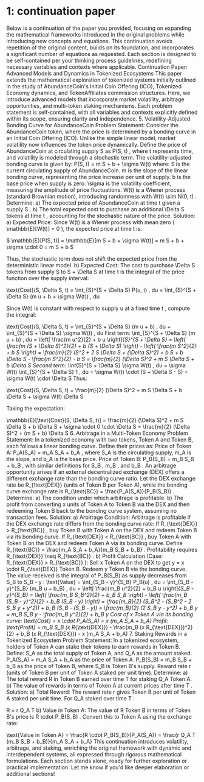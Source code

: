 # 1: continuation paper

Below is a continuation of the paper you provided, focusing on expanding the mathematical frameworks introduced in the original problems while introducing new concepts and equations. This continuation avoids repetition of the original content, builds on its foundation, and incorporates a significant number of equations as requested. Each section is designed to be self-contained per your thinking process guidelines, redefining necessary variables and contexts where applicable.
Continuation Paper: Advanced Models and Dynamics in Tokenized Ecosystems
This paper extends the mathematical exploration of tokenized systems initially outlined in the study of AbundanceCoin's Initial Coin Offering (ICO), Tokenized Economy dynamics, and TokenAffiliates commission structures. Here, we introduce advanced models that incorporate market volatility, arbitrage opportunities, and multi-token staking mechanisms. Each problem statement is self-contained, with all variables and contexts explicitly defined within its scope, ensuring clarity and independence.
5. Volatility-Adjusted Bonding Curve for AbundanceCoin
Problem Statement:
Consider the AbundanceCoin token, where the price is determined by a bonding curve in an Initial Coin Offering (ICO). Unlike the simple linear model, market volatility now influences the token price dynamically. Define the price of AbundanceCoin at circulating supply 
S
 as 
P(S, t)
, where 
t
 represents time, and volatility is modeled through a stochastic term. The volatility-adjusted bonding curve is given by:
P(S, t) = m S + b + \sigma W(t)
where:
S
 is the current circulating supply of AbundanceCoin.
m
 is the slope of the linear bonding curve, representing the price increase per unit of supply.
b
 is the base price when supply is zero.
\sigma
 is the volatility coefficient, measuring the amplitude of price fluctuations.
W(t)
 is a Wiener process (standard Brownian motion), introducing randomness with 
W(t) \sim N(0, t)
.
Determine:
a) The expected price of AbundanceCoin at time 
t
 given a supply 
S
.
b) The total expected cost to purchase an additional 
\Delta S
 tokens at time 
t
, accounting for the stochastic nature of the price.
Solution:
a) Expected Price:
 Since 
W(t)
 is a Wiener process with mean zero (
\mathbb{E}[W(t)] = 0
), the expected price at time 
t
 is:
 
$ \mathbb{E}[P(S, t)] = \mathbb{E}[m S + b + \sigma W(t)] = m S + b + \sigma \cdot 0 = m S + b $
 
 Thus, the stochastic term does not shift the expected price from the deterministic linear model.
b) Expected Cost:
 The cost to purchase 
\Delta S
 tokens from supply 
S
 to 
S + \Delta S
 at time 
t
 is the integral of the price function over the supply interval:
 
\text{Cost}(S, \Delta S, t) = \int_{S}^{S + \Delta S} P(u, t) \, du = \int_{S}^{S + \Delta S} (m u + b + \sigma W(t)) \, du
 
 Since 
W(t)
 is constant with respect to supply 
u
 at a fixed time 
t
, compute the integral:
 
\text{Cost}(S, \Delta S, t) = \int_{S}^{S + \Delta S} (m u + b) \, du + \int_{S}^{S + \Delta S} \sigma W(t) \, du
First term:
\int_{S}^{S + \Delta S} (m u + b) \, du = \left[ \frac{m u^2}{2} + b u \right]_{S}^{S + \Delta S} = \left( \frac{m (S + \Delta S)^2}{2} + b (S + \Delta S) \right) - \left( \frac{m S^2}{2} + b S \right)
= \frac{m}{2} (S^2 + 2 S \Delta S + (\Delta S)^2) + b S + b \Delta S - \frac{m S^2}{2} - b S = \frac{m}{2} (\Delta S)^2 + m S \Delta S + b \Delta S
Second term:
\int_{S}^{S + \Delta S} \sigma W(t) \, du = \sigma W(t) \int_{S}^{S + \Delta S} 1 \, du = \sigma W(t) \cdot (S + \Delta S - S) = \sigma W(t) \cdot \Delta S
 Thus:
 
\text{Cost}(S, \Delta S, t) = \frac{m}{2} (\Delta S)^2 + m S \Delta S + b \Delta S + \sigma W(t) \Delta S
 
 Taking the expectation:
 
\mathbb{E}[\text{Cost}(S, \Delta S, t)] = \frac{m}{2} (\Delta S)^2 + m S \Delta S + b \Delta S + \sigma \cdot 0 \cdot \Delta S = \frac{m}{2} (\Delta S)^2 + (m S + b) \Delta S
6. Arbitrage in a Multi-Token Economy
Problem Statement:
In a tokenized economy with two tokens, Token A and Token B, each follows a linear bonding curve. Define their prices as:
Price of Token A: 
P_A(S_A) = m_A S_A + b_A
, where 
S_A
 is the circulating supply, 
m_A
 is the slope, and 
b_A
 is the base price.
Price of Token B: 
P_B(S_B) = m_B S_B + b_B
, with similar definitions for 
S_B
, 
m_B
, and 
b_B
.
An arbitrage opportunity arises if an external decentralized exchange (DEX) offers a different exchange rate than the bonding curve ratio. Let the DEX exchange rate be 
R_{\text{DEX}}
 (units of Token B per Token A), while the bonding curve exchange rate is 
R_{\text{BC}} = \frac{P_A(S_A)}{P_B(S_B)}
.
Determine:
a) The condition under which arbitrage is profitable.
b) The profit from converting 
x
 units of Token A to Token B via the DEX and then redeeming Token B back to the bonding curve system, assuming no transaction fees.
Solution:
a) Arbitrage Condition:
 Arbitrage is profitable if the DEX exchange rate differs from the bonding curve rate:
If 
R_{\text{DEX}} > R_{\text{BC}}
, buy Token B with Token A on the DEX and redeem Token B via its bonding curve.
If 
R_{\text{DEX}} < R_{\text{BC}}
, buy Token A with Token B on the DEX and redeem Token A via its bonding curve.
 Define 
R_{\text{BC}} = \frac{m_A S_A + b_A}{m_B S_B + b_B}
. Profitability requires 
R_{\text{DEX}} \neq R_{\text{BC}}
.
b) Profit Calculation (Case: 
R_{\text{DEX}} > R_{\text{BC}}
):
Sell 
x
 Token A on the DEX to get 
y = x \cdot R_{\text{DEX}}
 Token B.
Redeem 
y
 Token B via the bonding curve. The value received is the integral of 
P_B(S_B)
 as supply decreases from 
S_B
 to 
S_B - y
:
\text{Value} = \int_{S_B - y}^{S_B} P_B(u) \, du = \int_{S_B - y}^{S_B} (m_B u + b_B) \, du
= \left[ \frac{m_B u^2}{2} + b_B u \right]_{S_B - y}^{S_B} = \left( \frac{m_B S_B^2}{2} + b_B S_B \right) - \left( \frac{m_B (S_B - y)^2}{2} + b_B (S_B - y) \right)
= \frac{m_B}{2} (S_B^2 - (S_B^2 - 2 S_B y + y^2)) + b_B (S_B - (S_B - y))
= \frac{m_B}{2} (2 S_B y - y^2) + b_B y = m_B S_B y - \frac{m_B y^2}{2} + b_B y
Cost of 
x
 Token A via its bonding curve:
\text{Cost} = x \cdot P_A(S_A) = x (m_A S_A + b_A)
Profit:
\text{Profit} = m_B S_B (x R_{\text{DEX}}) - \frac{m_B (x R_{\text{DEX}})^2}{2} + b_B (x R_{\text{DEX}}) - x (m_A S_A + b_A)
7. Staking Rewards in a Tokenized Ecosystem
Problem Statement:
In a tokenized ecosystem, holders of Token A can stake their tokens to earn rewards in Token B. Define:
S_A
 as the total supply of Token A, and 
Q_A
 as the amount staked.
P_A(S_A) = m_A S_A + b_A
 as the price of Token A.
P_B(S_B) = m_B S_B + b_B
 as the price of Token B, where 
S_B
 is Token B's supply.
Reward rate 
r
 (units of Token B per unit of Token A staked per unit time).
Determine:
a) The total reward 
R
 in Token B earned over time 
T
 for staking 
Q_A
 Token A.
b) The value of rewards in terms of Token A at current prices after time 
T
.
Solution:
a) Total Reward:
 The reward rate 
r
 gives Token B per unit of Token A staked per unit time. For 
Q_A
 staked over time 
T
:
 
R = r Q_A T
b) Value in Token A:
 The value of 
R
 Token B in terms of Token B's price is 
R \cdot P_B(S_B)
. Convert this to Token A using the exchange rate:
 
\text{Value in Token A} = \frac{R \cdot P_B(S_B)}{P_A(S_A)} = \frac{r Q_A T (m_B S_B + b_B)}{m_A S_A + b_A}
This continuation introduces volatility, arbitrage, and staking, enriching the original framework with dynamic and interdependent systems, all expressed through rigorous mathematical formulations. Each section stands alone, ready for further exploration or practical implementation. Let me know if you'd like deeper elaboration or additional sections!
